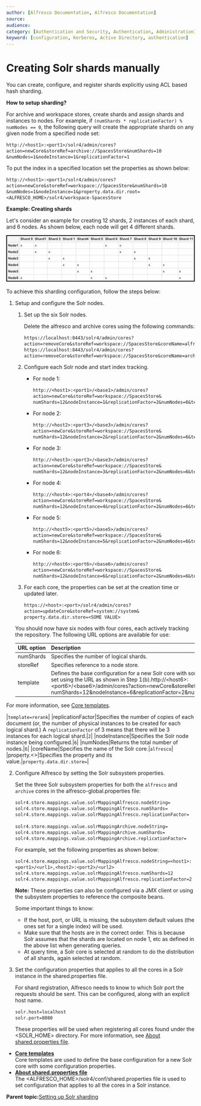 ```yaml
---
author: [Alfresco Documentation, Alfresco Documentation]
source: 
audience: 
category: [Authentication and Security, Authentication, Administration]
keyword: [configuration, Kerberos, Active Directory, authentication]
---
```


# Creating Solr shards manually

You can create, configure, and register shards explicitly using ACL based hash sharding.

**How to setup sharding?**

For archive and workspace stores, create shards and assign shards and instances to nodes. For example, if `(numShards * replicationFactor) % numNodes == 0`, the following query will create the appropriate shards on any given node from a specified node set:

```
http://<host1>:<port1>/solr4/admin/cores?action=newCore&storeRef=archive://SpacesStore&numShards=10
&numNodes=1&nodeInstance=1&replicationFactor=1
```

To put the index in a specified location set the properties as shown below:

```
http://<host1>:<port1>/solr4/admin/cores?action=newCore&storeRef=workspace://SpacesStore&numShards=10
&numNodes=1&nodeInstance=1&property.data.dir.root=<ALFRESCO_HOME>/solr4/workspace-SpacesStore
```

**Example: Creating shards**

Let's consider an example for creating 12 shards, 2 instances of each shard, and 6 nodes. As shown below, each node will get 4 different shards.

![](../images/shardtable.png)

To achieve this sharding configuration, follow the steps below:

1.  Setup and configure the Solr nodes.

    1.  Set up the six Solr nodes.

        Delete the alfresco and archive cores using the following commands:

        ```
        https://localhost:8443/solr4/admin/cores?action=removeCore&storeRef=workspace://SpacesStore&coreName=alfresco
        https://localhost:8443/solr4/admin/cores?action=removeCore&storeRef=workspace://SpacesStore&coreName=archive
        ```

    2.  Configure each Solr node and start index tracking.

        -   For node 1:

            ```
            http://<host1>:<port1>/<base1>/admin/cores?action=newCore&storeRef=workspace://SpacesStore&
            numShards=12&nodeInstance=1&replicationFactor=2&numNodes=6&template=rerank
            ```

        -   For node 2:

            ```
            http://<host2>:<port3>/<base3>/admin/cores?action=newCore&storeRef=workspace://SpacesStore&
            numShards=12&nodeInstance=2&replicationFactor=2&numNodes=6&template=rerank
            ```

        -   For node 3:

            ```
            http://<host3>:<port3>/<base3>/admin/cores?action=newCore&storeRef=workspace://SpacesStore&
            numShards=12&nodeInstance=3&replicationFactor=2&numNodes=6&template=rerank
            ```

        -   For node 4:

            ```
            http://<host4>:<port4>/<base4>/admin/cores?action=newCore&storeRef=workspace://SpacesStore&
            numShards=12&nodeInstance=4&replicationFactor=2&numNodes=6&template=rerank
            ```

        -   For node 5:

            ```
            http://<host5>:<port5>/<base5>/admin/cores?action=newCore&storeRef=workspace://SpacesStore&
            numShards=12&nodeInstance=5&replicationFactor=2&numNodes=6&template=rerank
            ```

        -   For node 6:

            ```
            http://<host6>:<port6>/<base6>/admin/cores?action=newCore&storeRef=workspace://SpacesStore&
            numShards=12&nodeInstance=6&replicationFactor=2&numNodes=6&template=rerank
            ```

    3.  For each core, the properties can be set at the creation time or updated later.

        ```
        https://<host>:<port>/solr4/admin/cores?action=updateCore&storeRef=system://system&
        property.data.dir.store=<SOME VALUE>
        ```

    You should now have six nodes with four cores, each actively tracking the repository. The following URL options are available for use:

    |URL option|Description|Example|
    |----------|-----------|-------|
    |numShards|Specifies the number of logical shards.|`12`|
    |storeRef|Specifies reference to a node store.|`workspace://SpacesStore`|
    |template|Defines the base configuration for a new Solr core with some configuration properties set using the URL as shown in Step 1\(b\).http://<host6\>:<port6\>/<base6\>/admin/cores?action=newCore&storeRef=workspace://SpacesStore& numShards=12&nodeInstance=6&replicationFactor=2&numNodes=6&**template=rerank**

For more information, see [Core templates](../concepts/solr-core-templates.md).

|`template=rerank`|
    |replicationFactor|Specifies the number of copies of each document \(or, the number of physical instances to be created for each logical shard.\) A `replicationFactor` of 3 means that there will be 3 instances for each logical shard.|`2`|
    |nodeInstance|Specifies the Solr node instance being configured.|`6`|
    |numNodes|Returns the total number of nodes.|`6`|
    |coreName|Specifies the name of the Solr core.|`alfresco`|
    |property.<\>|Specifies the property and its value.|`property.data.dir.store=`|

2.  Configure Alfresco by setting the Solr subsystem properties.

    Set the three Solr subsystem properties for both the `alfresco` and `archive` cores in the alfresco-global.properties file:

    ```
    solr4.store.mappings.value.solrMappingAlfresco.nodeString=
    solr4.store.mappings.value.solrMappingAlfresco.numShards=
    solr4.store.mappings.value.solrMappingAlfresco.replicationFactor=
    
    solr4.store.mappings.value.solrMappingArchive.nodeString=
    solr4.store.mappings.value.solrMappingArchive.numShards=
    solr4.store.mappings.value.solrMappingArchive.replicationFactor= 
    ```

    For example, set the following properties as shown below:

    ```
    solr4.store.mappings.value.solrMappingAlfresco.nodeString=<host1>:<port1>/<url1>,<host2>:<port2>/<url2>
    solr4.store.mappings.value.solrMappingAlfresco.numShards=12
    solr4.store.mappings.value.solrMappingAlfresco.replicationFactor=2
    ```

    **Note:** These properties can also be configured via a JMX client or using the subsystem properties to reference the composite beans.

    Some important things to know:

    -   If the host, port, or URL is missing, the subsystem default values \(the ones set for a single index\) will be used.
    -   Make sure that the hosts are in the correct order. This is because Solr assumes that the shards are located on node 1, etc as defined in the above list when generating queries.
    -   At query time, a Solr core is selected at random to do the distribution of all shards, again selected at random.
3.  Set the configuration properties that applies to all the cores in a Solr instance in the shared.properties file.

    For shard registration, Alfresco needs to know to which Solr port the requests should be sent. This can be configured, along with an explicit host name.

    ```
    solr.host=localhost
    solr.port=8080
    ```

    These properties will be used when registering all cores found under the <SOLR\_HOME\> directory. For more information, see [About shared.properties file](../concepts/solr-shared-properties.md).


-   **[Core templates](../concepts/solr-core-templates.md)**  
Core templates are used to define the base configuration for a new Solr core with some configuration properties.
-   **[About shared.properties file](../concepts/solr-shared-properties.md)**  
The <ALFRESCO\_HOME\>/solr4/conf/shared.properties file is used to set configuration that applies to all the cores in a Solr instance.

**Parent topic:**[Setting up Solr sharding](../concepts/solr-shard-config.md)

